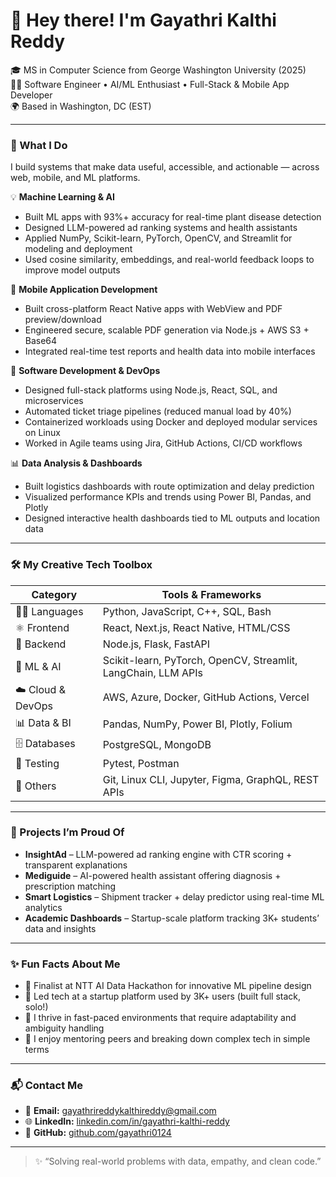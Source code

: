 # 👋 Hey there! I'm Gayathri Kalthi Reddy

🎓 MS in Computer Science from George Washington University (2025)  
👩‍💻 Software Engineer • AI/ML Enthusiast • Full-Stack & Mobile App Developer  
🌍 Based in Washington, DC (EST)

---

### 💼 What I Do

I build systems that make data useful, accessible, and actionable — across web, mobile, and ML platforms.

💡 **Machine Learning & AI**  
- Built ML apps with 93%+ accuracy for real-time plant disease detection  
- Designed LLM-powered ad ranking systems and health assistants  
- Applied NumPy, Scikit-learn, PyTorch, OpenCV, and Streamlit for modeling and deployment  
- Used cosine similarity, embeddings, and real-world feedback loops to improve model outputs  

📱 **Mobile Application Development**  
- Built cross-platform React Native apps with WebView and PDF preview/download  
- Engineered secure, scalable PDF generation via Node.js + AWS S3 + Base64  
- Integrated real-time test reports and health data into mobile interfaces  

🧪 **Software Development & DevOps**  
- Designed full-stack platforms using Node.js, React, SQL, and microservices  
- Automated ticket triage pipelines (reduced manual load by 40%)  
- Containerized workloads using Docker and deployed modular services on Linux  
- Worked in Agile teams using Jira, GitHub Actions, CI/CD workflows  

📊 **Data Analysis & Dashboards**  
- Built logistics dashboards with route optimization and delay prediction  
- Visualized performance KPIs and trends using Power BI, Pandas, and Plotly  
- Designed interactive health dashboards tied to ML outputs and location data  

---

### 🛠️ My Creative Tech Toolbox

| Category        | Tools & Frameworks |
|----------------|--------------------|
| 👩‍💻 Languages     | Python, JavaScript, C++, SQL, Bash |
| ⚛️ Frontend      | React, Next.js, React Native, HTML/CSS |
| 🔧 Backend       | Node.js, Flask, FastAPI |
| 🧠 ML & AI       | Scikit-learn, PyTorch, OpenCV, Streamlit, LangChain, LLM APIs |
| ☁️ Cloud & DevOps | AWS, Azure, Docker, GitHub Actions, Vercel |
| 📊 Data & BI     | Pandas, NumPy, Power BI, Plotly, Folium |
| 🗄️ Databases     | PostgreSQL, MongoDB |
| 🧪 Testing        | Pytest, Postman |
| 🧭 Others         | Git, Linux CLI, Jupyter, Figma, GraphQL, REST APIs |

---

### 🎯 Projects I’m Proud Of

- **InsightAd** – LLM-powered ad ranking engine with CTR scoring + transparent explanations  
- **Mediguide** – AI-powered health assistant offering diagnosis + prescription matching  
- **Smart Logistics** – Shipment tracker + delay predictor using real-time ML analytics  
- **Academic Dashboards** – Startup-scale platform tracking 3K+ students’ data and insights  

---

### ✨ Fun Facts About Me

- 🧠 Finalist at NTT AI Data Hackathon for innovative ML pipeline design  
- 🚀 Led tech at a startup platform used by 3K+ users (built full stack, solo!)  
- 🔄 I thrive in fast-paced environments that require adaptability and ambiguity handling  
- 💬 I enjoy mentoring peers and breaking down complex tech in simple terms  

---

### 📬 Contact Me

- 📧 **Email:** gayathrireddykalthireddy@gmail.com  
- 🌐 **LinkedIn:** [linkedin.com/in/gayathri-kalthi-reddy](https://linkedin.com/in/gayathri-kalthi-reddy)  
- 🐙 **GitHub:** [github.com/gayathri0124](https://github.com/gayathri0124)

---

> ✨ “Solving real-world problems with data, empathy, and clean code.”

